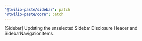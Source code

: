 ```yaml
---
"@twilio-paste/sidebar": patch
"@twilio-paste/core": patch
---
```


[Sidebar] Updating the unselected Sidebar Disclosure Header and SidebarNavigationItems.
